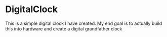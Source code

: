 DigitalClock
============

This is a simple digital clock I have created. My end goal is to actually build this into hardware and create a digital grandfather clock

